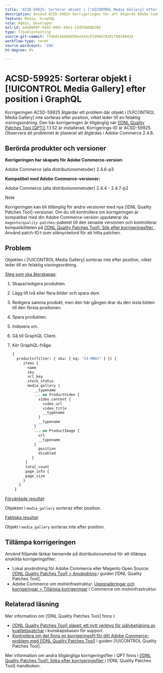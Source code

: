 ```yaml
---
title: 'ACSD-59925: Sorterar objekt i [!UICONTROL Media Gallery] efter position i GraphQL'
description: Använd ACSD-59925-korrigeringen för att åtgärda Adobe Commerce-problemet där objekt i [!UICONTROL Media Gallery] inte sorteras efter position, vilket leder till en felaktig visningsordning.
feature: Media, GraphQL
role: Admin, Developer
exl-id: a4dd840f-44d2-40dc-b0e1-13d55b688204
type: Troubleshooting
source-git-commit: 7fdb02a6d89d50ea593c5fd99d78101f89198424
workflow-type: tm+mt
source-wordcount: '356'
ht-degree: 0%

---
```


# ACSD-59925: Sorterar objekt i [!UICONTROL Media Gallery] efter position i GraphQL

Korrigeringen ACSD-59925 åtgärdar ett problem där objekt i [!UICONTROL Media Gallery] inte sorteras efter position, vilket leder till en felaktig visningsordning. Den här korrigeringen är tillgänglig när [[!DNL Quality Patches Tool (QPT)]](https://experienceleague.adobe.com/sv/docs/commerce-operations/tools/quality-patches-tool/quality-patches-tool-to-self-serve-quality-patches) 1.1.52 är installerad. Korrigerings-ID är ACSD-59925. Observera att problemet är planerat att åtgärdas i Adobe Commerce 2.4.8.

## Berörda produkter och versioner

**Korrigeringen har skapats för Adobe Commerce-version:**

Adobe Commerce (alla distributionsmetoder) 2.4.6-p3

**Kompatibel med Adobe Commerce-versioner:**

Adobe Commerce (alla distributionsmetoder) 2.4.4 - 2.4.7-p2

>[!NOTE]
>
>Korrigeringen kan bli tillämplig för andra versioner med nya [!DNL Quality Patches Tool]-versioner. Om du vill kontrollera om korrigeringen är kompatibel med din Adobe Commerce-version uppdaterar du `magento/quality-patches`-paketet till den senaste versionen och kontrollerar kompatibiliteten på [[!DNL Quality Patches Tool]: Sök efter korrigeringsfiler ](https://experienceleague.adobe.com/tools/commerce-quality-patches/index.html?lang=sv-SE). Använd patch-ID:t som söknyckelord för att hitta patchen.

## Problem

Objekten i [!UICONTROL Media Gallery] sorteras inte efter position, vilket leder till en felaktig visningsordning.

<u>Steg som ska återskapas</u>:

1. Skapa/redigera produkten.
1. Lägg till två eller flera bilder och spara dem.
1. Redigera samma produkt, men den här gången drar du den sista bilden till den första positionen.
1. Spara produkten.
1. Indexera om.
1. Gå till GraphQL Client.
1. Kör GraphQL-fråga:

   ```GraphQL
   {
     products(filter: { sku: { eq: "24-MB01" } }) {
        items {
          name
          sku
          url_key
          stock_status
          media_gallery {
             __typename
             ... on ProductVideo {
               video_content {
                 video_url
                 video_title
                 __typename
               }
               __typename
             }
             ... on ProductImage {
               url
               __typename
             }
               position
               disabled
            }
         }
         total_count
         page_info {
         page_size
        }
      }
    }
   ```

<u>Förväntade resultat</u>:

Objekten i `media_gallery` sorteras efter position.

<u>Faktiska resultat</u>:

Objekt i `media_gallery` sorteras inte efter position.

## Tillämpa korrigeringen

Använd följande länkar beroende på distributionsmetod för att tillämpa enskilda korrigeringsfiler:

* Lokal användning för Adobe Commerce eller Magento Open Source: [[!DNL Quality Patches Tool] > Användning ](/help/tools/quality-patches-tool/usage.md) i guiden [!DNL Quality Patches Tool].
* Adobe Commerce om molninfrastruktur: [Uppgraderingar och korrigeringar > Tillämpa korrigeringar](https://experienceleague.adobe.com/docs/commerce-cloud-service/user-guide/develop/upgrade/apply-patches.html?lang=sv-SE) i Commerce om molninfrastruktur.

## Relaterad läsning

Mer information om [!DNL Quality Patches Tool] finns i:

* [[!DNL Quality Patches Tool] släppt: ett nytt verktyg för självbetjäning av kvalitetspatchar](https://experienceleague.adobe.com/sv/docs/commerce-operations/tools/quality-patches-tool/quality-patches-tool-to-self-serve-quality-patches) i kunskapsbasen för support.
* [Kontrollera om det finns en korrigeringsfil för ditt Adobe Commerce-problem med  [!DNL Quality Patches Tool]](/help/tools/quality-patches-tool/patches-available-in-qpt/check-patch-for-magento-issue-with-magento-quality-patches.md) i guiden [!UICONTROL Quality Patches Tool].


Mer information om andra tillgängliga korrigeringsfiler i QPT finns i [[!DNL Quality Patches Tool]: Söka efter korrigeringsfiler ](https://experienceleague.adobe.com/tools/commerce-quality-patches/index.html?lang=sv-SE) i [!DNL Quality Patches Tool]-handboken.
